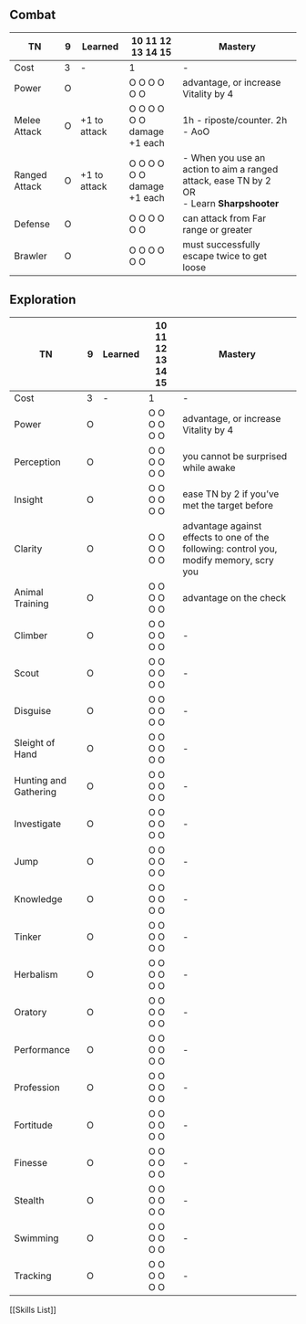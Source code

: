 ## Combat

| TN                    | 9   | Learned      | 10 11 12 13 14 15                       | Mastery                                                                                         |
| --------------------- | --- | ------------ | --------------------------------------- | ----------------------------------------------------------------------------------------------- |
| Cost                  | 3   | -            | 1                                       | -                                                                                               |
| Power                 | O   |              | O   O   O   O   O   O                   | advantage, or increase Vitality by 4                                                            |
| Melee Attack          | O   | +1 to attack | O   O   O   O   O   O<br>damage +1 each | 1h - riposte/counter. 2h - AoO                                                                  |
| Ranged Attack         | O   | +1 to attack | O   O   O   O   O   O<br>damage +1 each | - When you use an action to aim a ranged attack, ease TN by 2<br>OR<br>- Learn **Sharpshooter** |
| Defense               | O   |              | O   O   O   O   O   O                   | can attack from Far range or greater                                                            |
| Brawler               | O   |              | O   O   O   O   O   O                   | must successfully escape twice to get loose                                                     |


## Exploration

| TN                    | 9   | Learned      | 10 11 12 13 14 15                       | Mastery                                                                                         |
| --------------------- | --- | ------------ | --------------------------------------- | ----------------------------------------------------------------------------------------------- |
| Cost                  | 3   | -            | 1                                       | -                                                                                               |
| Power                 | O   |              | O   O   O   O   O   O                   | advantage, or increase Vitality by 4                                                            |
| Perception            | O   |              | O   O   O   O   O   O                   | you cannot be surprised while awake                                                             |
| Insight               | O   |              | O   O   O   O   O   O                   | ease TN by 2 if you’ve met the target before                                                    |
| Clarity               | O   |              | O   O   O   O   O   O                   | advantage against effects to one of the following: control you, modify memory, scry you         |
| Animal Training       | O   |              | O   O   O   O   O   O                   | advantage on the check                                                                          |
| Climber               | O   |              | O   O   O   O   O   O                   | -                                                                                               |
| Scout                 | O   |              | O   O   O   O   O   O                   | -                                                                                               |
| Disguise              | O   |              | O   O   O   O   O   O                   | -                                                                                               |
| Sleight of Hand       | O   |              | O   O   O   O   O   O                   | -                                                                                               |
| Hunting and Gathering | O   |              | O   O   O   O   O   O                   | -                                                                                               |
| Investigate           | O   |              | O   O   O   O   O   O                   | -                                                                                               |
| Jump                  | O   |              | O   O   O   O   O   O                   | -                                                                                               |
| Knowledge             | O   |              | O   O   O   O   O   O                   | -                                                                                               |
| Tinker                | O   |              | O   O   O   O   O   O                   | -                                                                                               |
| Herbalism             | O   |              | O   O   O   O   O   O                   | -                                                                                               |
| Oratory               | O   |              | O   O   O   O   O   O                   | -                                                                                               |
| Performance           | O   |              | O   O   O   O   O   O                   | -                                                                                               |
| Profession            | O   |              | O   O   O   O   O   O                   | -                                                                                               |
| Fortitude             | O   |              | O   O   O   O   O   O                   | -                                                                                               |
| Finesse               | O   |              | O   O   O   O   O   O                   | -                                                                                               |
| Stealth               | O   |              | O   O   O   O   O   O                   | -                                                                                               |
| Swimming              | O   |              | O   O   O   O   O   O                   | -                                                                                               |
| Tracking              | O   |              | O   O   O   O   O   O                   | -                                                                                               |
[[Skills List]]
